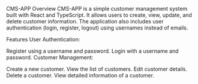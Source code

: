 CMS-APP
Overview
CMS-APP is a simple customer management system built with React and TypeScript. It allows users to create, view, update, and delete customer information. The application also includes user authentication (login, register, logout) using usernames instead of emails.

Features
User Authentication:

Register using a username and password.
Login with a username and password.
Customer Management:

Create a new customer.
View the list of customers.
Edit customer details.
Delete a customer.
View detailed information of a customer.
